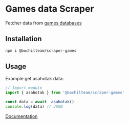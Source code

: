# Games data Scraper
Fetcher data from [games databases](https://github.com/jonesroot/database/tree/main/games)

## Installation
```sh
npm i @bochilteam/scraper-games
```

## Usage 
Example get asahotak data:
```ts
// Import module
import { asahotak } from '@bochilteam/scraper-games'

const data = await  asahotak()
console.log(data) // JSON
```
[Documentation](https://bochilteam.github.io/scraper/modules/_bochilteam_scraper_games.html)